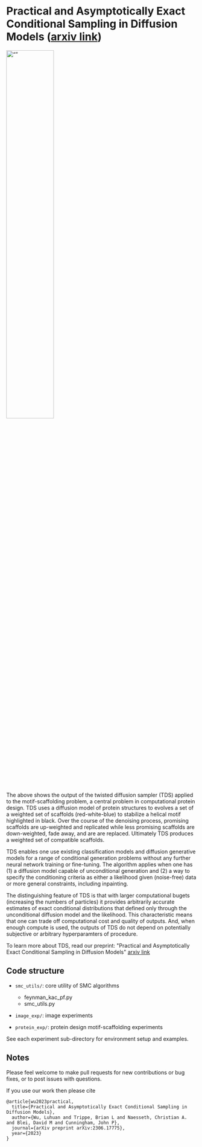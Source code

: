 # Practical and Asymptotically Exact Conditional Sampling in Diffusion Models ([arxiv link](https://arxiv.org/abs/2306.17775))

<img src="https://github.com/blt2114/twisted_diffusion_sampler/blob/main/media/TDS_protein.gif" alt= “” width="50%" height="50%">

The above shows the output of the twisted diffusion sampler (TDS) applied to the motif-scaffolding problem, a central problem in computational protein design. TDS uses a diffusion model of protein structures to evolves a set of a weighted set of scaffolds (red-white-blue) to stabilize a helical motif highlighted in black.  Over the course of the denoising process, promising scaffolds are up-weighted and replicated while less promising scaffolds are down-weighted, fade away, and are are replaced.  Ultimately TDS produces a weighted set of compatible scaffolds.

TDS enables one use existing classification models and diffusion generative models for a range of conditional generation problems without any further neural network training or fine-tuning.  The algorithm applies when one has (1) a diffusion model capable of unconditional generation and (2) a way to specify the conditioning criteria as either a likelihood given (noise-free) data or more general constraints, including inpainting. 

The distinguishing feature of TDS is that with larger computational bugets (increasing the numbers of particles) it provides arbitrarily accurate estimates of exact conditional distributions that defined only through the unconditional diffusion model and the likelihood.  This characteristic means that one can trade off computational cost and quality of outputs.  And, when enough compute is used, the outputs of TDS do not depend on potentially subjective or arbitrary hyperparamters of procedure.

To learn more about TDS, read our preprint: "Practical and Asymptotically Exact Conditional Sampling in Diffusion Models" [arxiv link](https://arxiv.org/abs/2306.17775)

## Code structure 

- `smc_utils/`: core utility of SMC algorithms
    - feynman_kac_pf.py
    - smc_utils.py

- `image_exp/`: image experiments

- `protein_exp/`: protein design motif-scaffolding experiments 

See each experiment sub-directory for environment setup and examples. 

## Notes
Please feel welcome to make pull requests for new contributions or bug fixes, or to post issues with questions.

If you use our work then please cite
```
@article{wu2023practical,
  title={Practical and Asymptotically Exact Conditional Sampling in Diffusion Models},
  author={Wu, Luhuan and Trippe, Brian L and Naesseth, Christian A. and Blei, David M and Cunningham, John P},
  journal={arXiv preprint arXiv:2306.17775},
  year={2023}
}

